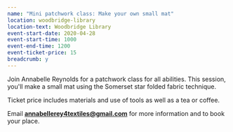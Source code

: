 ```yaml
---
name: "Mini patchwork class: Make your own small mat"
location: woodbridge-library
location-text: Woodbridge Library
event-start-date: 2020-04-28
event-start-time: 1000
event-end-time: 1200
event-ticket-price: 15
breadcrumb: y
---
```


Join Annabelle Reynolds for a patchwork class for all abilities. This session, you'll make a small mat using the Somerset star folded fabric technique.

Ticket price includes materials and use of tools as well as a tea or coffee.

Email **annabellerey4textiles@gmail.com** for more information and to book your place.
